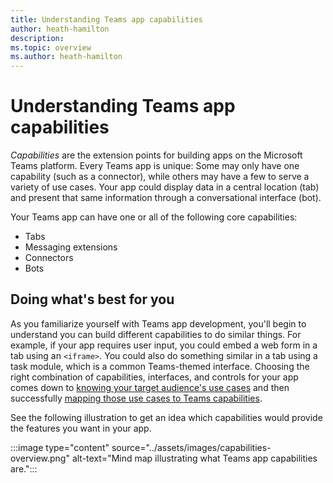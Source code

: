 ```yaml
---
title: Understanding Teams app capabilities
author: heath-hamilton
description: 
ms.topic: overview
ms.author: heath-hamilton
---
```

# Understanding Teams app capabilities

*Capabilities* are the extension points for building apps on the Microsoft Teams platform. Every Teams app is unique: Some may only have one capability (such as a connector), while others may have a few to serve a variety of use cases. Your app could display data in a central location (tab) and present that same information through a conversational interface (bot).

Your Teams app can have one or all of the following core capabilities:

* Tabs
* Messaging extensions
* Connectors
* Bots

## Doing what's best for you

As you familiarize yourself with Teams app development, you'll begin to understand you can build different capabilities to do similar things. For example, if your app requires user input, you could embed a web form in a tab using an `<iframe>`. You could also do something similar in a tab using a task module, which is a common Teams-themed interface. Choosing the right combination of capabilities, interfaces, and controls for your app comes down to [knowing your target audience's use cases](../concepts/design/understand-use-cases.md) and then successfully [mapping those use cases to Teams capabilities](../concepts/design/map-use-cases.md).

See the following illustration to get an idea which capabilities would provide the features you want in your app.

:::image type="content" source="../assets/images/capabilities-overview.png" alt-text="Mind map illustrating what Teams app capabilities are.":::
